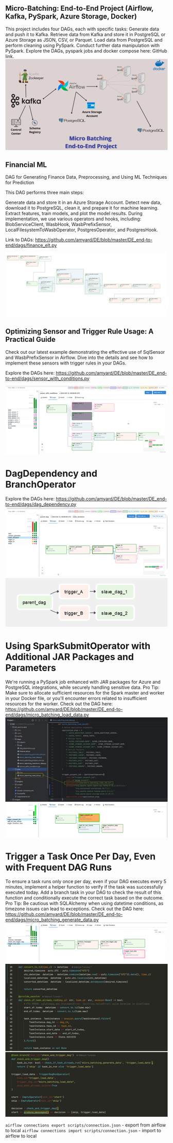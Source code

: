 ## Micro-Batching: End-to-End Project (Airflow, Kafka, PySpark, Azure Storage, Docker)
This project includes four DAGs, each with specific tasks:
Generate data and push it to Kafka.
Retrieve data from Kafka and store it in PostgreSQL or Azure Storage as JSON, CSV, or Parquet.
Load data from PostgreSQL and perform cleaning using PySpark.
Conduct further data manipulation with PySpark.
Explore the DAGs, pyspark jobs and docker compose here: GitHub link.
![MicroBatching.png](images%2FMicroBatching.png)


## Financial ML
DAG for Generating Finance Data, Preprocessing, and Using ML Techniques for Prediction


This DAG performs three main steps:

Generate data and store it in an Azure Storage Account.
Detect new data, download it to PostgreSQL, clean it, and prepare it for machine learning.
Extract features, train models, and plot the model results.
During implementation, we use various operators and hooks, including: BlobServiceClient, WasbHook, WasbPrefixSensor, LocalFilesystemToWasbOperator, PostgresOperator, and PostgresHook.

Link to DAGs: https://github.com/amyard/DE/blob/master/DE_end-to-end/dags/finance_elt.py

![pipeline_finance.png](images%2Fpipeline_finance.png)

## Optimizing Sensor and Trigger Rule Usage: A Practical Guide
Check out our latest example demonstrating the effective use of SqlSensor and WasbPrefixSensor in Airflow. Dive into the details and see how to implement these sensors with trigger rules in your DAGs.

Explore the DAGs here: https://github.com/amyard/DE/blob/master/DE_end-to-end/dags/sensor_with_conditions.py

![SensorAndTriggerRules.png](images%2FSensorAndTriggerRules.png)


# DagDependency and BranchOperator
Explore the DAGs here: https://github.com/amyard/DE/blob/master/DE_end-to-end/dags/dag_dependency.py
![DagDependency1.png](images%2FDagDependency1.png)
![DagDependency2.png](images%2FDagDependency2.png)

# Using SparkSubmitOperator with Additional JAR Packages and Parameters
We're running a PySpark job enhanced with JAR packages for Azure and PostgreSQL integrations, while securely handling sensitive data.
Pro Tip: Make sure to allocate sufficient resources for the Spark master and worker in your Docker file, or you'll encounter errors related to insufficient resources for the worker.
Check out the DAG here: https://github.com/amyard/DE/blob/master/DE_end-to-end/dags/micro_batching_load_data.py
![pyspark.png](images%2Fpyspark.png)
![pyspark2.png](images%2Fpyspark2.png)


# Trigger a Task Once Per Day, Even with Frequent DAG Runs
To ensure a task runs only once per day, even if your DAG executes every 5 minutes, implement a helper function to verify if the task was successfully executed today. Add a branch task in your DAG to check the result of this function and conditionally execute the correct task based on the outcome.
Pro Tip: Be cautious with SQLAlchemy when using datetime conditions, as timezone issues can lead to exceptions.
Check out the DAG here: https://github.com/amyard/DE/blob/master/DE_end-to-end/dags/micro_batching_generate_data.py
![TriggerOnce1.png](images%2FTriggerOnce1.png)
![TriggerOnce3.png](images%2FTriggerOnce3.png)
![TriggerOnce2.png](images%2FTriggerOnce2.png)

`airflow connections export scripts/connection.json` - export from airflow to local
`airflow connections import scripts/connection.json` - import to airflow to local
